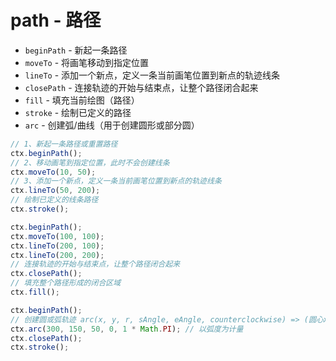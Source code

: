 # path - 路径

- `beginPath` - 新起一条路径
- `moveTo` - 将画笔移动到指定位置
- `lineTo` - 添加一个新点，定义一条当前画笔位置到新点的轨迹线条
- `closePath` - 连接轨迹的开始与结束点，让整个路径闭合起来
- `fill` - 填充当前绘图（路径）
- `stroke` - 绘制已定义的路径
- `arc` - 创建弧/曲线（用于创建圆形或部分圆）

```js
// 1、新起一条路径或重置路径
ctx.beginPath();
// 2、移动画笔到指定位置，此时不会创建线条
ctx.moveTo(10, 50);
// 3、添加一个新点，定义一条当前画笔位置到新点的轨迹线条
ctx.lineTo(50, 200);
// 绘制已定义的线条路径
ctx.stroke();

ctx.beginPath();
ctx.moveTo(100, 100);
ctx.lineTo(200, 100);
ctx.lineTo(200, 200);
// 连接轨迹的开始与结束点，让整个路径闭合起来
ctx.closePath();
// 填充整个路径形成的闭合区域
ctx.fill();

ctx.beginPath();
// 创建圆或弧轨迹 arc(x, y, r, sAngle, eAngle, counterclockwise) => (圆心x, 圆心y, 半径, 起始角, 结束角, 顺时针true/逆时针false)
ctx.arc(300, 150, 50, 0, 1 * Math.PI); // 以弧度为计量
ctx.closePath();
ctx.stroke();
```